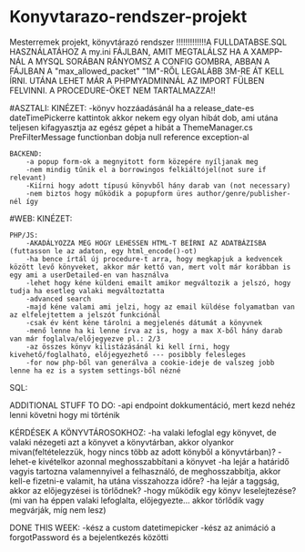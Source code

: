 # Konyvtarazo-rendszer-projekt
Mesterremek projekt, könyvtárazó rendszer
!!!!!!!!!!!!!A FULLDATABSE.SQL HASZNÁLATÁHOZ A my.ini FÁJLBAN, AMIT MEGTALÁLSZ HA A XAMPP-NÁL A MYSQL SORÁBAN RÁNYOMSZ A CONFIG GOMBRA, ABBAN A FÁJLBAN A "max_allowed_packet" "1M"-RŐL LEGALÁBB 3M-RE ÁT KELL ÍRNI. UTÁNA LEHET MÁR A PHPMYADMINNÁL AZ IMPORT FÜLBEN FELVINNI. A PROCEDURE-ÖKET NEM TARTALMAZZA!!

#ASZTALI:
    KINÉZET:
        -könyv hozzáadásánál ha a release_date-es dateTimePickerre kattintok akkor nekem egy olyan hibát dob, ami utána teljesen kifagyasztja az egész gépet a hibát a ThemeManager.cs PreFilterMessage functionban dobja null reference exception-al

    BACKEND:
        -a popup form-ok a megnyitott form közepére nyíljanak meg
        -nem mindig tűnik el a borrowingos felkiáltójel(not sure if relevant)
        -Kiírni hogy adott típusú könyvből hány darab van (not necessary)
        -nem biztos hogy működik a popupform üres author/genre/publisher-nél így

#WEB:
    KINÉZET:
        

    PHP/JS:
        -AKADÁLYOZZA MEG HOGY LEHESSEN HTML-T BEÍRNI AZ ADATBÁZISBA (futtasson le az adaton, egy html_encode()-ot)
        -ha bence írtál új procedure-t arra, hogy megkapjuk a kedvencek között levő könyveket, akkor már kettő van, mert volt már korábban is egy ami a userDetailed-en van használva
        -lehet hogy kéne küldeni emailt amikor megváltozik a jelszó, hogy tudja ha esetleg valaki megváltoztatta
        -advanced search
        -majd kéne valami ami jelzi, hogy az email küldése folyamatban van az elfelejtettem a jelszót funkciónál
        -csak év ként kéne tárolni a megjelenés dátumát a könyvnek
        -menő lenne ha ki lenne írva az is, hogy a max X-ből hány darab van már foglalva/előjegyezve pl.: 2/3
        -az összes könyv kilistázásánál ki kell írni, hogy kivehető/foglalható, előjegyezhető --- posibbly felesleges
        -for now php-ből van generálva a cookie-ideje de valszeg jobb lenne ha ez is a system settings-ből nézné

SQL:


ADDITIONAL STUFF TO DO:
-api endpoint dokkumentáció, mert kezd nehéz lenni követni hogy mi történik

KÉRDÉSEK A KÖNYVTÁROSOKHOZ:
-ha valaki lefoglal egy könyvet, de valaki nézegeti azt a könyvet a könyvtárban, akkor olyankor mivan(feltételezzük, hogy nincs több az adott könyből a könyvtárban)?
-lehet-e kivételkor azonnal meghosszabbítani a könyvet
-ha lejár a határidő vagyis tartozna valamennyivel a felhasználó, de meghosszabbítja, akkor kell-e fizetni-e valamit, ha utána visszahozza időre?
-ha lejár a taggság, akkor az előjegyzései is törlődnek?
-hogy működik egy könyv leselejtezése? (mi van ha éppen valaki lefoglalta, előjegyezte... akkor törlődik vagy megvárják, míg nem lesz)


DONE THIS WEEK:
-kész a custom datetimepicker
-kész az animáció a forgotPassword és a bejelentkezés közötti
